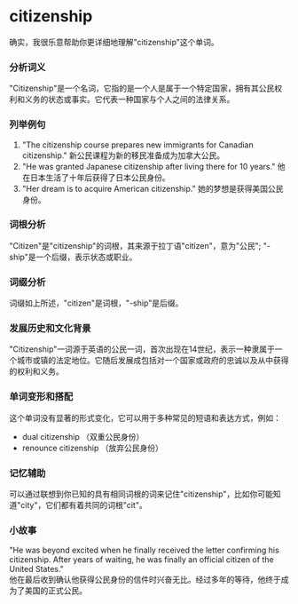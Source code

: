 # citizenship

确实，我很乐意帮助你更详细地理解"citizenship"这个单词。

  

### 分析词义

  

"Citizenship"是一个名词，它指的是一个人是属于一个特定国家，拥有其公民权利和义务的状态或事实。它代表一种国家与个人之间的法律关系。

  

### 列举例句

  

1.  "The citizenship course prepares new immigrants for Canadian citizenship." 新公民课程为新的移民准备成为加拿大公民。
2.  "He was granted Japanese citizenship after living there for 10 years." 他在日本生活了十年后获得了日本公民身份。
3.  "Her dream is to acquire American citizenship." 她的梦想是获得美国公民身份。

  

### 词根分析

  

"Citizen"是"citizenship"的词根，其来源于拉丁语"citizen"，意为"公民"; "-ship"是一个后缀，表示状态或职业。

  

### 词缀分析

  

词缀如上所述，"citizen"是词根，"-ship"是后缀。

  

### 发展历史和文化背景

  

"Citizenship"一词源于英语的公民一词，首次出现在14世纪，表示一种隶属于一个城市或镇的法定地位。它随后发展成包括对一个国家或政府的忠诚以及从中获得的权利和义务。

  

### 单词变形和搭配

  

这个单词没有显著的形式变化，它可以用于多种常见的短语和表达方式，例如：

  

*   dual citizenship （双重公民身份）
*   renounce citizenship （放弃公民身份）

  

### 记忆辅助

  

可以通过联想到你已知的具有相同词根的词来记住"citizenship"，比如你可能知道"city"，它们都有着共同的词根"cit"。

  

### 小故事

  

"He was beyond excited when he finally received the letter confirming his citizenship. After years of waiting, he was finally an official citizen of the United States."  
他在最后收到确认他获得公民身份的信件时兴奋无比。经过多年的等待，他终于成为了美国的正式公民。
